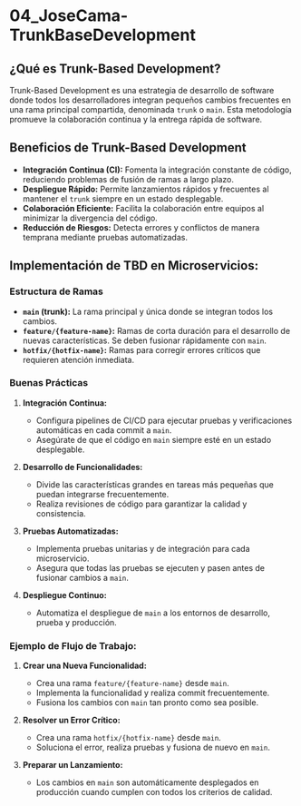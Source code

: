 # 04_JoseCama-TrunkBaseDevelopment

## ¿Qué es Trunk-Based Development?
Trunk-Based Development es una estrategia de desarrollo de software donde todos los desarrolladores integran pequeños cambios frecuentes en una rama principal compartida, denominada `trunk` o `main`. Esta metodología promueve la colaboración continua y la entrega rápida de software.

## Beneficios de Trunk-Based Development
- **Integración Continua (CI):** Fomenta la integración constante de código, reduciendo problemas de fusión de ramas a largo plazo.
- **Despliegue Rápido:** Permite lanzamientos rápidos y frecuentes al mantener el `trunk` siempre en un estado desplegable.
- **Colaboración Eficiente:** Facilita la colaboración entre equipos al minimizar la divergencia del código.
- **Reducción de Riesgos:** Detecta errores y conflictos de manera temprana mediante pruebas automatizadas.

## Implementación de TBD en Microservicios:
### Estructura de Ramas
- **`main` (trunk):** La rama principal y única donde se integran todos los cambios.
- **`feature/{feature-name}`:** Ramas de corta duración para el desarrollo de nuevas características. Se deben fusionar rápidamente con `main`.
- **`hotfix/{hotfix-name}`:** Ramas para corregir errores críticos que requieren atención inmediata.

### Buenas Prácticas
1. **Integración Continua:**
   - Configura pipelines de CI/CD para ejecutar pruebas y verificaciones automáticas en cada commit a `main`.
   - Asegúrate de que el código en `main` siempre esté en un estado desplegable.

2. **Desarrollo de Funcionalidades:**
   - Divide las características grandes en tareas más pequeñas que puedan integrarse frecuentemente.
   - Realiza revisiones de código para garantizar la calidad y consistencia.

3. **Pruebas Automatizadas:**
   - Implementa pruebas unitarias y de integración para cada microservicio.
   - Asegura que todas las pruebas se ejecuten y pasen antes de fusionar cambios a `main`.

4. **Despliegue Continuo:**
   - Automatiza el despliegue de `main` a los entornos de desarrollo, prueba y producción.

### Ejemplo de Flujo de Trabajo:
1. **Crear una Nueva Funcionalidad:**
   - Crea una rama `feature/{feature-name}` desde `main`.
   - Implementa la funcionalidad y realiza commit frecuentemente.
   - Fusiona los cambios con `main` tan pronto como sea posible.

2. **Resolver un Error Crítico:**
   - Crea una rama `hotfix/{hotfix-name}` desde `main`.
   - Soluciona el error, realiza pruebas y fusiona de nuevo en `main`.

3. **Preparar un Lanzamiento:**
   - Los cambios en `main` son automáticamente desplegados en producción cuando cumplen con todos los criterios de calidad.
